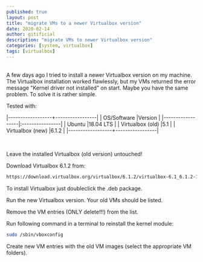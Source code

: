 ```yaml
---
published: true
layout: post
title: "migrate VMs to a newer Virtualbox version"
date: 2020-02-14
author: gitificial
description: "migrate VMs to newer Virtualbox version"
categories: [system, virtualbox]
tags: [virtualbox]
---
```


<br/>
A few days ago I tried to install a newer Virtualbox version on my machine. The Virtualbox installation worked flawlessly, but my VMs returned the error message "Kernel driver not installed" on start. Maybe you have the same problem. To solve it is rather simple.

Tested with:

|------------------+-----------------|
| OS/Software      |Version          |
|------------------|:----------------|
| Ubuntu           |18.04 LTS        |
| Virtualbox (old) |5.1              |
| Virtualbox (new) |6.1.2            |
|------------------+-----------------|

<br/>

Leave the installed Virtualbox (old version) untouched!

Download Virtualbox 6.1.2 from:
```bash
https://download.virtualbox.org/virtualbox/6.1.2/virtualbox-6.1_6.1.2-135662~Ubuntu~bionic_amd64.deb
```

To install Virtualbox just doubleclick the .deb package. 

Run the new Virtualbox version. Your old VMs should be listed. 

Remove the VM entries (ONLY delete!!!) from the list.

Run following command in a terminal to reinstall the kernel module:
```bash
sudo /sbin/vboxconfig
```
Create new VM entries with the old VM images (select the appropriate VM folders).







